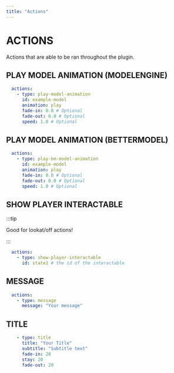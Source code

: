 ```yaml
---
title: "Actions"
---
```

# ACTIONS

Actions that are able to be ran throughout the plugin.

## PLAY MODEL ANIMATION (MODELENGINE)

```yml
  actions:
    - type: play-model-animation
      id: example-model
      animation: play
      fade-in: 0.0 # Optional
      fade-out: 0.0 # Optional
      speed: 1.0 # Optional
```

## PLAY MODEL ANIMATION (BETTERMODEL)

```yml
  actions:
    - type: play-bm-model-animation
      id: example-model
      animation: play
      fade-in: 0.0 # Optional
      fade-out: 0.0 # Optional
      speed: 1.0 # Optional
```

## SHOW PLAYER INTERACTABLE

:::tip

Good for lookat/off actions!

:::

```yml
  actions:
    - type: show-player-interactable
      id: state1 # the id of the interactable
```

## MESSAGE

```yml
  actions:
    - type: message
      message: "Your message"
```

## TITLE

```yml
    - type: title
      title: "Your Title"
      subtitle: "Subtitle text"
      fade-in: 20
      stay: 20
      fade-out: 20
```


